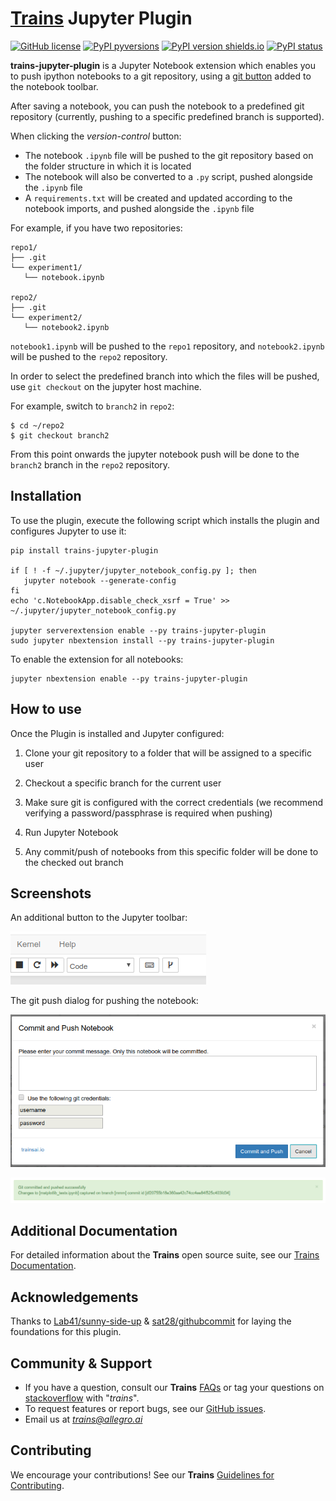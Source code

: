 # [Trains](https://github.com/allegroai/trains) Jupyter Plugin

[![GitHub license](https://img.shields.io/github/license/allegroai/trains-jupyter-plugin.svg)](https://img.shields.io/github/license/allegroai/trains-jupyter-plugin.svg)
[![PyPI pyversions](https://img.shields.io/pypi/pyversions/trains-jupyter-plugin.svg)](https://img.shields.io/pypi/pyversions/trains-jupyter-plugin.svg)
[![PyPI version shields.io](https://img.shields.io/pypi/v/trains-jupyter-plugin.svg)](https://img.shields.io/pypi/v/trains-jupyter-plugin.svg)
[![PyPI status](https://img.shields.io/pypi/status/trains-jupyter-plugin.svg)](https://pypi.python.org/pypi/trains-jupyter-plugin/)

**trains-jupyter-plugin** is a Jupyter Notebook extension which enables you to push ipython notebooks to a git repository,
using a [git button](#Screenshots) added to the notebook toolbar.

After saving a notebook, you can push the notebook to a predefined git repository (currently, pushing to a specific predefined branch is supported).

When clicking the *version-control* button:
* The notebook `.ipynb` file will be pushed to the git repository based on the folder structure in which it is located
* The notebook will also be converted to a `.py` script, pushed alongside the `.ipynb` file
* A `requirements.txt` will be created and updated according to the notebook imports, and pushed alongside the `.ipynb` file

For example, if you have two repositories:
```
repo1/
├── .git
└── experiment1/
   └── notebook.ipynb

repo2/
├── .git
└── experiment2/
   └── notebook2.ipynb
```

`notebook1.ipynb` will be pushed to the `repo1` repository, and `notebook2.ipynb` will be pushed to the `repo2` repository.

In order to select the predefined branch into which the files will be pushed, use `git checkout` on the jupyter host machine.

For example, switch to `branch2` in `repo2`:
```
$ cd ~/repo2
$ git checkout branch2
```
From this point onwards the jupyter notebook push will be done to the `branch2` branch in the `repo2` repository.

## Installation

To use the plugin, execute the following script which installs the plugin and configures Jupyter to use it:

```
pip install trains-jupyter-plugin

if [ ! -f ~/.jupyter/jupyter_notebook_config.py ]; then
   jupyter notebook --generate-config
fi
echo 'c.NotebookApp.disable_check_xsrf = True' >> ~/.jupyter/jupyter_notebook_config.py

jupyter serverextension enable --py trains-jupyter-plugin
sudo jupyter nbextension install --py trains-jupyter-plugin
```

To enable the extension for all notebooks:

```
jupyter nbextension enable --py trains-jupyter-plugin
```

## How to use

Once the Plugin is installed and Jupyter configured:

1. Clone your git repository to a folder that will be assigned to a specific user

1. Checkout a specific branch for the current user

1.  Make sure git is configured with the correct credentials (we recommend verifying a password/passphrase is required when pushing)

1. Run Jupyter Notebook

1. Any commit/push of notebooks from this specific folder will be done to the checked out branch

## Screenshots

An additional button to the Jupyter toolbar:

![Extension](https://github.com/allegroai/trains-jupyter-plugin/blob/master/docs/extension.png?raw=true "Extension added to toolbar")

The git push dialog for pushing the notebook:

![Commit Message](https://github.com/allegroai/trains-jupyter-plugin/blob/master/docs/commit.png?raw=true "Commit Message")

![Success Message](https://github.com/allegroai/trains-jupyter-plugin/blob/master/docs/success.png?raw=true "Success Message")

## Additional Documentation

For detailed information about the **Trains** open source suite, see our [Trains Documentation](https://allegro.ai/docs).

## Acknowledgements

Thanks to [Lab41/sunny-side-up](https://github.com/Lab41/sunny-side-up) & [sat28/githubcommit](https://github.com/sat28/githubcommit) for laying the foundations for this plugin.

## Community & Support

* If you have a question, consult our **Trains** [FAQs](https://allegro.ai/docs/faq/faq) or tag your questions on [stackoverflow](https://stackoverflow.com/questions/tagged/trains) with "*trains*".
* To request features or report bugs, see our [GitHub issues](https://github.com/allegroai/trains-jupyter-plugin/issues).
* Email us at *[trains@allegro.ai](mailto:trains@allegro.ai?subject=Trains)*

## Contributing

We encourage your contributions! See our **Trains** [Guidelines for Contributing](https://github.com/allegroai/trains/blob/master/docs/contributing.md).

